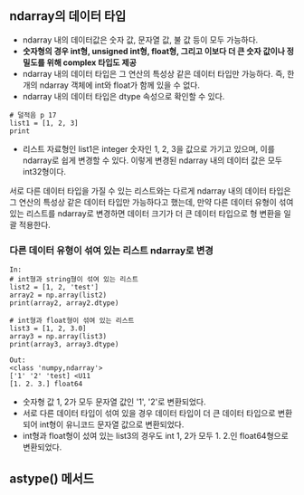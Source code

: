 ## ndarray의 데이터 타입
- ndarray 내의 데이터값은 숫자 값, 문자열 값, 불 값 등이 모두 가능하다.
- **숫자형의 경우 int형, unsigned int형, float형, 그리고 이보다 더 큰 숫자 값이나 정밀도를 위해 complex 타입도 제공**
- ndarray 내의 데이터 타입은 그 연산의 특성상 같은 데이터 타입만 가능하다. 즉, 한개의 ndarray 객체에 int와 float가 함께 있을 수 없다.
- ndarray 내의 데이터 타입은 dtype 속성으로 확인할 수 있다.
  
```
# 덜적음 p 17
list1 = [1, 2, 3]
print
```
- 리스트 자료형인 list1은 integer 숫자인 1, 2, 3을 값으로 가기고 있으며, 이를 ndarray로 쉽게 변경할 수 있다. 이렇게 변경된 ndarray 내의 데이터 값은 모두 int32형이다.

서로 다른 데이터 타입을 가질 수 있는 리스트와는 다르게 ndarray 내의 데이터 타입은 그 연산의 특성상 같은 데이터 타입만 가능하다고 했는데, 만약 다른 데이터 유형이 섞여 있는 리스트를 ndarray로 변경하면 데이터 크기가 더 큰 데이터 타입으로 형 변환을 일괄 적용한다.

### 다른 데이터 유형이 섞여 있는 리스트 ndarray로 변경
```
In:
# int형과 string형이 섞여 있는 리스트
list2 = [1, 2, 'test']
array2 = np.array(list2)
print(array2, array2.dtype)

# int형과 float형이 섞여 있는 리스트
list3 = [1, 2, 3.0]
array3 = np.array(list3)
print(array3, array3.dtype)

Out:
<class 'numpy,ndarray'>
['1' '2' 'test] <U11
[1. 2. 3.] float64
```
- 숫자형 값 1, 2가 모두 문자열 값인 '1', '2'로 변환되었다.
- 서로 다른 데이터 타입이 섞여 있을 경우 데이터 타입이 더 큰 데이터 타입으로 변환되어 int형이 유니코드 문자열 값으로 변환되었다.
- int형과 float형이 섰여 있는 list3의 경우도 int 1, 2가 모두 1. 2.인 float64형으로 변환되었다.

## astype() 메서드